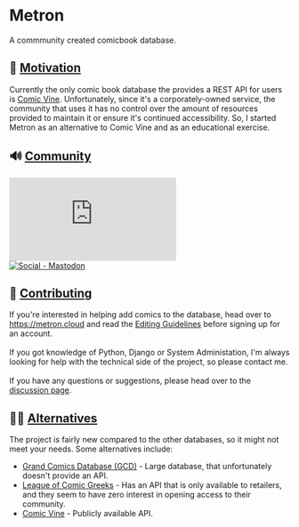 # Metron

A commmunity created comicbook database.


## 🤔 <a href="motivation">Motivation</a>
Currently the only comic book database the provides a REST API for users is <a href="https://comicvine.gamespot.com/">Comic Vine</a>. Unfortunately, since it's a corporately-owned service, the community that uses it has no control over the amount of resources provided to maintain it or ensure it's continued accessibility. So, I started Metron as an alternative to Comic Vine and as an educational exercise.

## 🔊 <a href="community">Community</a>

[![Social - Matrix](https://img.shields.io/matrix/metron-general:matrix.org?label=Metron%20General&logo=matrix&style=for-the-badge)](https://matrix.to/#/#metron-general:matrix.org)\
[![Social - Mastodon](https://img.shields.io/badge/%40Metron-teal?label=Mastodon.Social&logo=mastodon&style=for-the-badge)](https://mastodon.social/@metron)

## 🤝 <a href="contributing">Contributing</a>
 
If you're interested in helping add comics to the database, head over to <https://metron.cloud> and read the [Editing Guidelines](https://metron.cloud/pages/guidelines/editing/) before signing up for an account.<br><br>
If you got knowledge of Python, Django or System Administation, I'm always looking for help with the technical side of the project, so please contact me.<br><br>
If you have any questions or suggestions, please head over to the [discussion page](https://github.com/bpepple/metron/discussions).

## 👍🏻 <a href="alternative">Alternatives</a>
The project is fairly new compared to the other databases, so it might not meet your needs. Some alternatives include:

* [Grand Comics Database (GCD)](https://www.comics.org/) - Large database, that unfortunately doesn't provide an API.
* [League of Comic Greeks](https://leagueofcomicgeeks.com/) - Has an API that is only available to retailers, and they seem to have zero interest in opening access to their community.
* [Comic Vine](https://comicvine.gamespot.com/) - Publicly available API.
